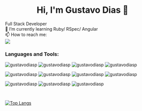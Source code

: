 <h1 align="center">Hi, I'm Gustavo Dias 👋</h1>

<div align="left">
  Full Stack Developer <br>
  🌱 I’m currently learning Ruby/ RSpec/ Angular <br>
  📫 How to reach me:<br>
  <a href="https://www.linkedin.com/in/gustavo-dias-pereira/" target="_blank"><img src="https://img.shields.io/badge/-LinkedIn-%230077B5?style=for-the-badge&logo=linkedin&logoColor=white" target="_blank"></a>
</div> 


<h3 align="left">Languages and Tools:</h3>

<p>
  <img src="https://img.shields.io/badge/Ruby-CC342D?style=for-the-badge&logo=ruby&logoColor=white" alt="gustavodiasp" />
  <img src="https://img.shields.io/badge/Java-ED8B00?style=for-the-badge&logo=openjdk&logoColor=white" alt="gustavodiasp" />
  <img src="https://img.shields.io/badge/JavaScript-F7DF1E?style=for-the-badge&logo=javascript&logoColor=black" alt="gustavodiasp" />
  <img src="https://img.shields.io/badge/TypeScript-007ACC?style=for-the-badge&logo=typescript&logoColor=white" alt="gustavodiasp" />
</p>
<p>
  <img src="https://img.shields.io/badge/Ruby_on_Rails-CC0000?style=for-the-badge&logo=ruby-on-rails&logoColor=white" alt="gustavodiasp" />
  <img src="https://img.shields.io/badge/MySQL-005C84?style=for-the-badge&logo=mysql&logoColor=white" alt="gustavodiasp" />
  <img src="https://img.shields.io/badge/Angular-DD0031?style=for-the-badge&logo=angular&logoColor=white" alt="gustavodiasp" />
  <img src="https://img.shields.io/badge/Spring-6DB33F?style=for-the-badge&logo=spring&logoColor=white" alt="gustavodiasp" />
<p>
  <img src="https://img.shields.io/badge/HTML5-E34F26?style=for-the-badge&logo=html5&logoColor=white" alt="gustavodiasp" />
  <img src="https://img.shields.io/badge/CSS3-1572B6?style=for-the-badge&logo=css3&logoColor=white" alt="gustavodiasp" />
  <img src="https://img.shields.io/badge/GIT-E44C30?style=for-the-badge&logo=git&logoColor=white" alt="gustavodiasp" />
</p>

<!---
shields logo
https://dev.to/envoy_/150-badges-for-github-pnk
--->

<br>

[![Top Langs](https://github-readme-stats.vercel.app/api/top-langs/?username=gustavodiasp&layout=compact&theme=gotham)](https://github.com/gustavodiasp)
<br>

<!---
Profile viewers counter
![](https://komarev.com/ghpvc/?username=gustavodiasp&color=green) 
--->



<!---
GustavoDiasp/GustavoDiasp is a ✨ special ✨ repository because its `README.md` (this file) appears on your GitHub profile.
You can click the Preview link to take a look at your changes.
--->
